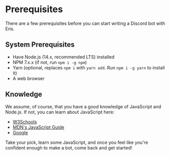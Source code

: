 # Prerequisites
There are a few prerequisites before you can start writing a Discord bot with Eris.

## System Prerequisites
- Have Node.js (14.x, recommended LTS) installed
- NPM 7.x.x (if not, run `npm i -g npm`)
- Yarn (optional, replaces `npm i` with `yarn add`. Run `npm i -g yarn` to install it)
- A web browser

## Knowledge
We assume, of course, that you have a good knowledge of JavaScript and Node.js.
If not, you can learn about JavaScript here:
- [W3Schools](https://www.w3schools.com/nodejs/nodejs_intro.asp)
- [MDN's JavaScript Guide](https://developer.mozilla.org/en-US/docs/Web/JavaScript)
- [Google](https://google.com/)

Take your pick, learn some JavaScript, and once you feel like you're confident enough to make a bot, come back and get started!